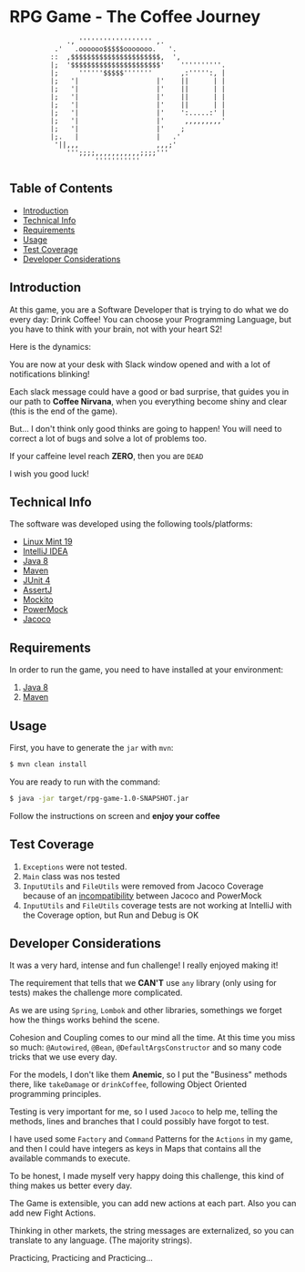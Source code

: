 # RPG Game - The Coffee Journey

                  ., '''''''''''''''''' ,.
               .'   .oooooo$$$$$ooooooo.   '.
              ::  ,$$$$$$$$$$$$$$$$$$$$$$,  ',
              |;  '$$$$$$$$$$$$$$$$$$$$$$'    ''''''''''.
              |;     ''''''$$$$$'''''''       ,:''''':, |
              |;   '|                   |'    ||      | |
              |;   '|                   |'    ||      | |
              |;   '|                   |'    ||      | |
              |;   '|                   |'    ||      | |
              |;   '|                   |'    ':.....:' |
              |;   '|                   |'     ,,,,,,,,,'
              |;   '|                   |'    ;
              |;.   |                   |   .'
               '||,,,                   ,,,;'
                  ''';;;;,,,,,,,,,,,;;;;'''
                         '''''''''''


## Table of Contents

- [Introduction](#introduction)
- [Technical Info](#technical-info)
- [Requirements](#requirements)
- [Usage](#usage)
- [Test Coverage](#test-coverage)
- [Developer Considerations](#developer-considerations)

## Introduction

At this game, you are a Software Developer that is trying to do what we do every day: Drink Coffee!
You can choose your Programming Language, but you have to think with your brain, not with your heart S2!

Here is the dynamics:

You are now at your desk with Slack window opened and with a lot of notifications blinking!

Each slack message could have a good or bad surprise, that guides you in our path to **Coffee Nirvana**, when you everything become shiny and clear (this is the end of the game).

But... I don't think only good thinks are going to happen! You will need to correct a lot of bugs and solve a lot of problems too.

If your caffeine level reach **ZERO**, then you are `DEAD`

I wish you good luck!

## Technical Info

The software was developed using the following tools/platforms:
- [Linux Mint 19](https://www.linuxmint.com/)
- [IntelliJ IDEA](https://www.jetbrains.com/idea/)
- [Java 8](https://www.java.com/pt_BR/)
- [Maven](https://maven.apache.org/)
- [JUnit 4](https://junit.org/junit4/)
- [AssertJ](http://joel-costigliola.github.io/assertj/)
- [Mockito](https://site.mockito.org/)
- [PowerMock](https://github.com/powermock/powermock)
- [Jacoco](https://www.eclemma.org/jacoco/trunk/doc/maven.html)

## Requirements

In order to run the game, you need to have installed at your environment:
1. [Java 8](https://www.java.com/pt_BR/)
2. [Maven](https://maven.apache.org/)


## Usage

First, you have to generate the `jar` with `mvn`:

```sh
$ mvn clean install
```

You are ready to run with the command:

```sh
$ java -jar target/rpg-game-1.0-SNAPSHOT.jar 
```
Follow the instructions on screen and **enjoy your coffee**

## Test Coverage
1. `Exceptions` were not tested.
2. `Main` class was nos tested
3. `InputUtils` and `FileUtils` were removed from Jacoco Coverage because of an [incompatibility](https://github.com/powermock/powermock/wiki/Code-coverage-with-JaCoCo) between Jacoco and PowerMock
3. `InputUtils` and `FileUtils` coverage tests are not working at IntelliJ with the Coverage option, but Run and Debug is OK

## Developer Considerations

It was a very hard, intense and fun challenge! I really enjoyed making it!

The requirement that tells that we **CAN'T** use `any` library (only using for tests) makes the challenge more complicated.

As we are using `Spring`, `Lombok` and other libraries, somethings we forget how the things works behind the scene.

Cohesion and Coupling comes to our mind all the time. At this time you miss so much: `@Autowired`, `@Bean`, `@DefaultArgsConstructor` and so many code tricks that we use every day.

For the models, I don't like them **Anemic**, so I put the "Business" methods there, like `takeDamage` or `drinkCoffee`, following Object Oriented programming principles. 

Testing is very important for me, so I used `Jacoco` to help me, telling the methods, lines and branches that I could possibly have forgot to test.

I have used some `Factory` and `Command` Patterns for the `Actions` in my game, and then I could have integers as keys in Maps that contains all the available commands to execute.

To be honest, I made myself very happy doing this challenge, this kind of thing makes us better every day.

The Game is extensible, you can add new actions at each part. Also you can add new Fight Actions.

Thinking in other markets, the string messages are externalized, so you can translate to any language. (The majority strings).

Practicing, Practicing and Practicing...